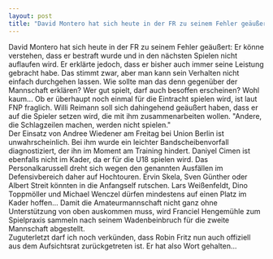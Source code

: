 ```yaml
---
layout: post
title: "David Montero hat sich heute in der FR zu seinem Fehler geäußert: Er könne verstehen, dass er bestraft wurde und in den nächsten Spielen nicht auflaufen wird."
---
```


David Montero hat sich heute in der FR zu seinem Fehler geäußert: Er könne verstehen, dass er bestraft wurde und in den nächsten Spielen nicht auflaufen wird. Er erklärte jedoch, dass er bisher auch immer seine Leistung gebracht habe. Das stimmt zwar, aber man kann sein Verhalten nicht einfach durchgehen lassen. Wie sollte man das denn gegenüber der Mannschaft erklären? Wer gut spielt, darf auch besoffen erscheinen? Wohl kaum... Ob er überhaupt noch einmal für die Eintracht spielen wird, ist laut FNP fraglich. Willi Reimann soll sich dahingehend geäußert haben, dass er auf die Spieler setzen wird, die mit ihm zusammenarbeiten wollen. "Andere, die Schlagzeilen machen, werden nicht spielen."  
Der Einsatz von Andree Wiedener am Freitag bei Union Berlin ist unwahrscheinlich. Bei ihm wurde ein leichter Bandscheibenvorfall diagnostiziert, der ihn im Moment am Training hindert. Daniyel Cimen ist ebenfalls nicht im Kader, da er für die U18 spielen wird. Das Personalkarussell dreht sich wegen den genannten Ausfällen im Defensivbereich daher auf Hochtouren. Ervin Skela, Sven Günther oder Albert Streit könnten in die Anfangself rutschen. Lars Weißenfeldt, Dino Toppmöller und Michael Wenczel dürfen mindestens auf einen Platz im Kader hoffen... Damit die Amateurmannschaft nicht ganz ohne Unterstützung von oben auskommen muss, wird Franciel Hengemühle zum Spielpraxis sammeln nach seinem Wadenbeinbruch für die zweite Mannschaft abgestellt.  
Zuguterletzt darf ich noch verkünden, dass Robin Fritz nun auch offiziell aus dem Aufsichtsrat zurückgetreten ist. Er hat also Wort gehalten...
